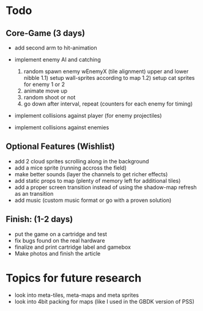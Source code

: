# Todo

## Core-Game (3 days)

- add second arm to hit-animation

- implement enemy AI and catching
    1) random spawn enemy wEnemyX (tile alignment) upper and lower nibble
    1.1) setup wall-sprites according to map
    1.2) setup cat sprites for enemy 1 or 2
    2) animate move up
    3) random shoot or not
    4) go down after interval, repeat
    (counters for each enemy for timing)

- implement collisions against player (for enemy projectiles)
- implement collisions against enemies

## Optional Features (Wishlist)

- add 2 cloud sprites scrolling along in the background
- add a mice sprite (running accross the field)
- make better sounds (layer the channels to get richer effects)
- add static props to map (plenty of memory left for additional tiles)
- add a proper screen transition instead of using the shadow-map refresh as an transition
- add music (custom music format or go with a proven solution)

## Finish: (1-2 days)

- put the game on a cartridge and test
- fix bugs found on the real hardware
- finalize and print cartridge label and gamebox
- Make photos and finish the article

# Topics for future research

- look into meta-tiles, meta-maps and meta sprites
- look into 4bit packing for maps (like I used in the GBDK version of PSS)
